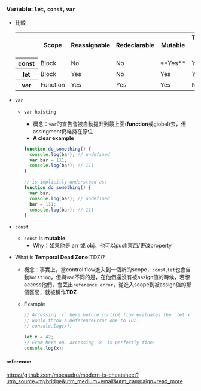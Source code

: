 ### Variable: ``let``, ``const``, ``var``
- 比較
	<table>
	  <tr>
	    <th></th>
	    <th>Scope</th>
	    <th>Reassignable</th>
	    <th>Redeclarable</th>
	    <th>Mutable</th>
	    <th>Temporal Dead Zone</th>
	  </tr>
	  <tr>
	    <th>const</th>
	    <td>Block</td>
	    <td>No</td>
	    <td>No</td>
	    <td>**Yes**</td>
	    <td>Yes</td>
	  </tr>
	  <tr>
	    <th>let</th>
	    <td>Block</td>
	    <td>Yes</td>
	    <td>No</td>
	    <td>Yes</td>
	    <td>Yes</td>
	  </tr>
	   <tr>
	    <th>var</th>
	    <td>Function</td>
	    <td>Yes</td>
	    <td>Yes</td>
	    <td>Yes</td>
	    <td>No</td>
	  </tr>
	</table>
- ``var``
	- ``var hoisting``
		- 概念：``var``的宣告會被自動提升到最上面(**function**或global)去，但assingment仍維持在原位
		- **A clear example**
		
		```js
		function do_something() {
		  console.log(bar); // undefined
		  var bar = 111;
		  console.log(bar); // 111
		}
		
		// is implicitly understood as: 
		function do_something() {
		  var bar;
		  console.log(bar); // undefined
		  bar = 111;
		  console.log(bar); // 111
		}
		```
- ``const``
	- ``const`` is **mutable** 
		- Why：如果他是 arr 或 obj，他可以push東西/更改property

- What is **Temporal Dead Zone**(TDZ)?
	- 概念：事實上，當control flow進入到一個新的scope，``const``,``let``也會自動``hoisting``，但與``var``不同的是，在他們還沒有被assign值的時候，若想access他們，會丟出``reference error``，從進入scope到被assign值的那個區間，就被稱作**TDZ**
	- Example
	
		```js
		// Accessing `x` here before control flow evaluates the `let x` statement
		// would throw a ReferenceError due to TDZ.
		// console.log(x);
		
		let x = 42;
		// From here on, accessing `x` is perfectly fine!
		console.log(x);
		```
	
#### reference
https://github.com/mbeaudru/modern-js-cheatsheet?utm_source=mybridge&utm_medium=email&utm_campaign=read_more